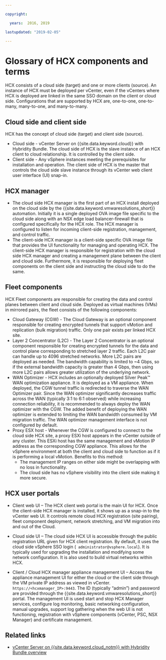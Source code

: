 ```yaml
---

copyright:

  years:  2016, 2019

lastupdated: "2019-02-05"

---
```


# Glossary of HCX components and terms

HCX consists of a cloud side (target) and one or more clients
(source). An instance of HCX must be deployed per vCenter, even if the
vCenters where HCX is deployed are linked in the same SSO domain on the
client or cloud side. Configurations that are supported by HCX are, one-to-one,
one-to-many, many-to-one, and many-to-many.

## 	Cloud side and client side

HCX has the concept of cloud side (target) and client side (source).
- Cloud side - vCenter Server on 	{{site.data.keyword.cloud}} with Hybridity Bundle. The cloud
side of HCX is the slave instance of an HCX client to cloud
relationship. It is controlled by the client side.
- Client side - Any vSphere instances meeting the prerequisites
for installation and operation. The client side of HCX is the master that
controls the cloud side slave instance through its vCenter web client user interface (UI)
snap-in.

## HCX manager
- The cloud side HCX manager is the first part of an HCX install
deployed on the cloud side by the {{site.data.keyword.vmwaresolutions_short}} automation.
Initially it is a single deployed OVA image file specific to the cloud
side along with an NSX edge load balancer-firewall that is
configured specifically for the HCX role. The HCX manager is configured
to listen for incoming client-side registration, management, and control
traffic.
- The client-side HCX manager is a client-side specific OVA image file that provides the UI functionality for managing and operating HCX. The
client-side HCX manager is responsible for registration with the cloud
side HCX manager and creating a management plane between the client and
cloud side. Furthermore, it is responsible for deploying fleet
components on the client side and instructing the cloud side to do the
same.

## Fleet components

HCX Fleet components are responsible for creating the data and control
planes between client and cloud side. Deployed as virtual machines (VMs) in mirrored pairs,
the fleet consists of the following components:

- Cloud Gateway (CGW) - The Cloud Gateway is an optional component
responsible for creating encrypted tunnels that support vMotion and
replication (bulk migration) traffic. Only one pair exists per linked
HCX site.
- Layer 2 Concentrator (L2C) - The Layer 2 Concentrator is an optional
component responsible for creating encrypted tunnels for the data and
control plane corresponding to stretched layer 2 traffic. Each L2C pair
can handle up to 4096 stretched networks. More L2C pairs are
deployed as needed. The bandwidth capability is limited to ~4 Gbps, so if
the external bandwidth capacity is greater than 4 Gbps, then using
more L2C pairs allows greater utilization of the underlying
network.
- WAN Optimizer - HCX includes an optionally deployed Silver Peak™ WAN
optimization appliance. It is deployed as a VM appliance. When deployed,
the CGW tunnel traffic is redirected to traverse the WAN Optimizer pair.
Since the WAN optimizer significantly decreases traffic across the WAN
(typically 3:1 to 6:1 observed) while increasing connection reliability,
it is recommended to always deploy the WAN optimizer with the CGW. The
added benefit of deploying the WAN optimizer is extended to limiting the
WAN bandwidth consumed by VM migration traffic. The WAN optimizer
management interface is not configured by default.
- Proxy ESX host - Whenever the CGW is configured to connect to the cloud
side HCX site, a proxy ESXi host appears in the vCenter outside of any
cluster. This ESXi host has the same management and vMotion IP address
as the corresponding CGW appliance. This allows for the vSphere
environment at both the client and cloud side to function as if it is
performing a local vMotion. Benefits to this method:
    - The management IP ranges on either side might be overlapping
with no loss in functionality.
    - The cloud side has no vSphere visibility into the client side making it more secure.


## HCX user portals

- Client web UI – The HCX client web portal is the main UI for HCX. Once the client-side HCX manager is installed, it
shows up as a snap-in to the vCenter web UI. It controls remote cloud
HCX registration (site pairing), fleet component deployment, network stretching, and VM migration into and out of the Cloud.

- Cloud side UI – The cloud side HCX UI is accessible through the public
registration URL given for HCX client registration. By default, it
uses the cloud side vSphere SSO login (` administrator@vsphere.local`). It is typically used for upgrading the
installation and modifying some network configuration. It is also used
to build virtual networks within HCX.

- Client / Cloud HCX manager appliance management UI – Access the
appliance management UI for either the cloud or the client side through the
VM private IP address as viewed in vCenter.
`https://<hcxmanager_IP>:9443`. The ID (typically “admin”) and password
are provided through the {{site.data.keyword.vmwaresolutions_short}} portal. The management UI is
used start and stop HCX Manager services, configure log monitoring,
basic networking configuration, manual upgrades, support log gathering
when the web UI is not functioning, registration with vSphere components
(vCenter, PSC, NSX Manager) and certificate management.

## Related links

* [vCenter Server on {{site.data.keyword.cloud_notm}} with Hybridity Bundle
overview](/docs/services/vmwaresolutions/archiref/vcs?topic=vmware-solutions-vcenter-server-on-ibm-cloud-with-hybridity-bundle-overview)   
